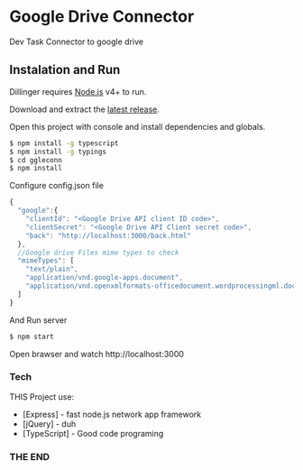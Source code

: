 # Google Drive Connector
Dev Task Connector to google drive

## Instalation and Run

Dillinger requires [Node.js](https://nodejs.org/) v4+ to run.

Download and extract the [latest release](https://github.com/jioxmatik/ggleconn).

Open this project with console and install dependencies and globals.

```sh
$ npm install -g typescript
$ npm install -g typings
$ cd ggleconn
$ npm install
```

Configure config.json file
```javascript
{
  "google":{
    "clientId": "<Google Drive API client ID code>",
    "clientSecret": "<Google Drive API Client secret code>",
    "back": "http://localhost:3000/back.html"
  },
  //Google drive Files mime types to check
  "mimeTypes": [
    "text/plain",
    "application/vnd.google-apps.document",
    "application/vnd.openxmlformats-officedocument.wordprocessingml.document"
  ]
}
```
And Run server

```sh
$ npm start
```

Open brawser and watch http://localhost:3000

### Tech

THIS Project use:
* [Express] - fast node.js network app framework
* [jQuery] - duh
* [TypeScript] - Good code programing


### THE END



